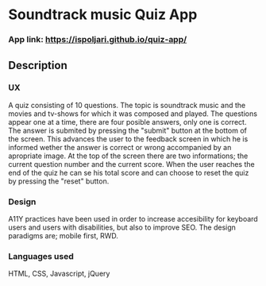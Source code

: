 # Soundtrack music Quiz App

### App link: https://ispoljari.github.io/quiz-app/

## Description

### UX
A quiz consisting of 10 questions. The topic is soundtrack music and the movies and tv-shows for which it was composed and played.
The questions appear one at a time, there are four posible answers, only one is correct. The answer is submited by pressing the "submit" button at the bottom of the screen. This advances the user to the feedback screen in which he is informed wether the answer is correct or wrong accompanied by an apropriate image. At the top of the screen there are two informations; the current question number and the current score. When the user reaches the end of the quiz he can se his total score and can choose to reset the quiz by pressing the "reset" button.

### Design
A11Y practices have been used in order to increase accesibility for keyboard users and users with disabilities, but also to improve SEO. The design paradigms are; mobile first, RWD. 

### Languages used
HTML, CSS, Javascript, jQuery
